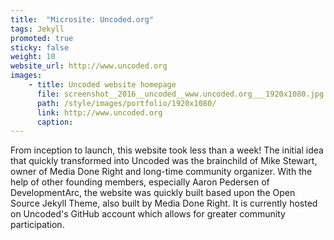 ```yaml
---
title:  "Microsite: Uncoded.org"
tags: Jekyll
promoted: true                                                                  # carousel: true = promoted to image carousel
sticky: false                                                                   # carousel: true = first slide (css: active)
weight: 10                                                                      # carousel: sort order (reversed from high to low)
website_url: http://www.uncoded.org
images:
    - title: Uncoded website homepage
      file: screenshot__2016__uncoded__www.uncoded.org___1920x1080.jpg
      path: /style/images/portfolio/1920x1080/
      link: http://www.uncoded.org
      caption:
---
```


From inception to launch, this website took less than a week! The initial idea that quickly transformed into Uncoded was the brainchild of Mike Stewart, owner of Media Done Right and long-time community organizer. With the help of other founding members, especially Aaron Pedersen of DevelopmentArc, the website was quickly built based upon the Open Source Jekyll Theme, also built by Media Done Right. It is currently hosted on Uncoded's GitHub account which allows for greater community participation.
